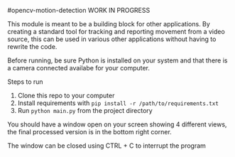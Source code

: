 ﻿#opencv-motion-detection WORK IN PROGRESS

This module is meant to be a building block for other applications. By creating a standard tool for tracking and reporting movement from a video source, this can be used in various other applications without having to rewrite the code. 

Before running, be sure Python is installed on your system and that there is a camera connected availabe for your computer. 

Steps to run 
1. Clone this repo to your computer
2. Install requirements with `pip install -r /path/to/requirements.txt`
3. Run `python main.py` from the project directory

You should have a window open on your screen showing 4 different views, the final processed version is in the bottom right corner. 

The window can be closed using CTRL + C to interrupt the program
